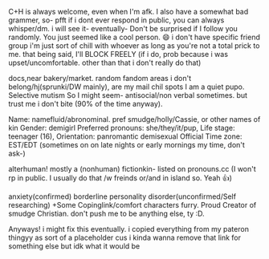 C+H is always welcome, even when I'm afk.
I also have a somewhat bad grammer, so- pfft
if i dont ever respond in public, you can always whisper/dm. i will see it- eventually-
Don't be surprised if I follow you randomly. You just seemed like a cool person. 😄 i don't have specific friend group i'm just sort of chill with whoever as long as you're not a total prick to me. that being said, I'll BLOCK FREELY (if i do, prob because i was upset/uncomfortable. other than that i don't really do that)

docs,near bakery/market. random fandom areas i don't belong/hj(sprunki/DW mainly), are my mail chil spots
I am a quiet pupo. Selective mutism So I might seem- antisocial/non verbal sometimes. but trust me i don't bite (90% of the time anyway).


Name: namefluid/abronominal. pref smudge/holly/Cassie, or other names of kin
Gender: demigirl
Preferred pronouns: she/they/it/pup,
Life stage: teenager (16),
Orientation: panromantic demisexual
Official Time zone: EST/EDT (sometimes on on late nights or early mornings my time, don't ask-)



alterhuman! mostly a (nonhuman) fictionkin-
listed on pronouns.cc
(I won't rp in public. I usually do that /w freinds or/and in island so. Yeah 👍)

anxiety(confirmed)
borderline personality disorder(unconfirmed/Self researching)
+Some Copinglink/comfort characters
furry. Proud Creator of smudge
Christian. don't push me to be anything else, ty :D.

Anyways!
i might fix this eventually. i copied everything from
my pateron thingyy as sort of a placeholder 
cus i kinda wanna remove 
that link for something else but idk what 
it would be 
